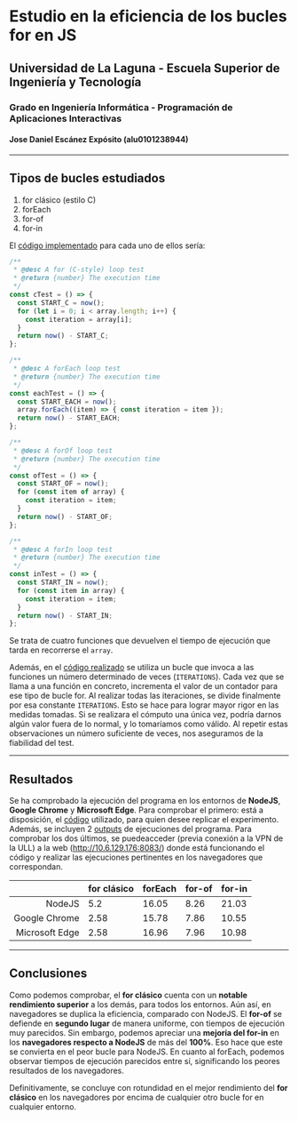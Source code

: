 # Estudio en la eficiencia de los bucles for en JS
## Universidad de La Laguna - Escuela Superior de Ingeniería y Tecnología
### Grado en Ingeniería Informática - Programación de Aplicaciones Interactivas
#### Jose Daniel Escánez Expósito (alu0101238944)

---

## Tipos de bucles estudiados

1. for clásico (estilo C)
2. forEach
3. for-of
4. for-in

El [código implementado](./src/forLoopTest.js) para cada uno de ellos sería:

```js
/**
 * @desc A for (C-style) loop test
 * @return {number} The execution time
 */
const cTest = () => {
  const START_C = now();
  for (let i = 0; i < array.length; i++) {
    const iteration = array[i];
  }
  return now() - START_C;
};

/**
 * @desc A forEach loop test
 * @return {number} The execution time
 */
const eachTest = () => {
  const START_EACH = now();
  array.forEach((item) => { const iteration = item });
  return now() - START_EACH;
};

/**
 * @desc A forOf loop test
 * @return {number} The execution time
 */
const ofTest = () => {
  const START_OF = now();
  for (const item of array) {
    const iteration = item;
  }
  return now() - START_OF;
};

/**
 * @desc A forIn loop test
 * @return {number} The execution time
 */
const inTest = () => {
  const START_IN = now();
  for (const item in array) {
    const iteration = item;
  }
  return now() - START_IN;
};
```

Se trata de cuatro funciones que devuelven el tiempo de ejecución que tarda en
recorrerse el `array`.

Además, en el [código realizado](./src/forLoopTest.js) se utiliza un bucle
que invoca a las funciones un número determinado de veces (`ITERATIONS`).
Cada vez que se llama a una función en concreto, incrementa el valor de un
contador para ese tipo de bucle for. Al realizar todas las iteraciones, se 
divide finalmente por esa constante `ITERATIONS`. Esto se hace para lograr 
mayor rigor en las medidas tomadas. Si se realizara el cómputo una única vez,
podría darnos algún valor fuera de lo normal, y lo tomaríamos como válido. Al
repetir estas observaciones un número suficiente de veces, nos aseguramos de la
fiabilidad del test.

---

## Resultados

Se ha comprobado la ejecución del programa en los entornos de **NodeJS**,
**Google Chrome** y **Microsoft Edge**. Para comprobar el primero:
está a disposición, el [código](./src/forLoopTest.js) utilizado, para
quien desee replicar el experimento. Además, se incluyen 2 [outputs](./outputs)
de ejecuciones del programa. Para comprobar los dos últimos, se puedeacceder
(previa conexión a la VPN de la ULL) a la web (<http://10.6.129.176:8083/>) donde
está funcionando el código y realizar las ejecuciones pertinentes en los navegadores
que correspondan.

|                | for clásico | forEach | for-of | for-in |
|---------------:|-------------|---------|--------|--------|
| NodeJS         | 5.2         | 16.05   | 8.26   | 21.03  |
| Google Chrome  | 2.58        | 15.78   | 7.86   | 10.55  |
| Microsoft Edge | 2.58        | 16.96   | 7.96   | 10.98  |

---

## Conclusiones

Como podemos comprobar, el **for clásico** cuenta con un
**notable rendimiento superior** a los demás, para todos los entornos.
Aún así, en navegadores se duplica la eficiencia, comparado con NodeJS. 
El **for-of** se defiende en **segundo lugar** de manera uniforme, con tiempos
de ejecución muy parecidos. Sin embargo, podemos apreciar una
**mejoría del for-in** en los **navegadores respecto a NodeJS** de más del
**100%**. Eso hace que este se convierta en el peor bucle para NodeJS. En cuanto
al forEach, podemos observar tiempos de ejecución parecidos entre sí, significando
los peores resultados de los navegadores.

Definitivamente, se concluye con rotundidad en el mejor rendimiento del
**for clásico** en los navegadores por encima de cualquier otro bucle
for en cualquier entorno.
